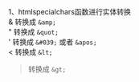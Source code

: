 1、htmlspecialchars函数进行实体转换<br>
  & 转换成 `&amp;`<br>
  " 转换成 `&quot;`<br>
  ' 转换成 `&#039;` 或者 `&apos;`<br>
  < 转换成 `&lt;`<br>
  > 转换成 `&gt;`<br>
